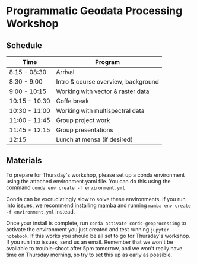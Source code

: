 # Programmatic Geodata Processing Workshop

## Schedule


| Time | Program | 
| ---- | ---- | 
| 8:15 - 08:30 | Arrival     | 
| 8:30 - 9:00 | Intro & course overview, background |
| 9:00 - 10:15 | Working with vector & raster data |
| 10:15 - 10:30 | Coffe break |
| 10:30 - 11:00 | Working with multispectral data |
| 11:00 - 11:45 | Group project work |
| 11:45 - 12:15 | Group presentations |
| 12:15 | Lunch at mensa (if desired) |
 
## Materials

To prepare for Thursday's workshop, please set up a conda environment using the attached environment.yaml file. You can do this using the command `conda env create -f environment.yml`
​

Conda can be excruciatingly slow to solve these environments. If you run into issues, we recommend installing [mamba](https://anaconda.org/conda-forge/mamba) and running `mamba env create -f environment.yml` instead.


Once your install is complete, run `conda activate cords-geoprocessing` to activate the environment you just created and test running `jupyter notebook`. If this works you should be all set to go for Thursday's workshop. If you run into issues, send us an email. Remember that we won't be available to trouble-shoot after 5pm tomorrow, and we won't really have time on Thursday morning, so try to set this up as early as possible. 